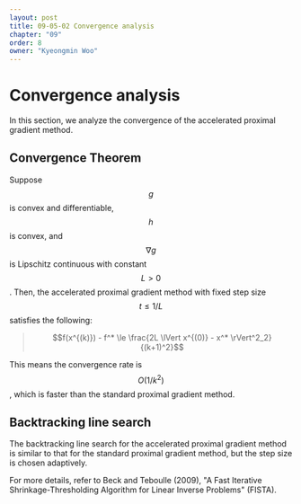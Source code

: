 ```yaml
---
layout: post
title: 09-05-02 Convergence analysis
chapter: "09"
order: 8
owner: "Kyeongmin Woo"
---
```


# Convergence analysis

In this section, we analyze the convergence of the accelerated proximal gradient method.

## Convergence Theorem
Suppose $$g$$ is convex and differentiable, $$h$$ is convex, and $$\nabla g$$ is Lipschitz continuous with constant $$L > 0$$. Then, the accelerated proximal gradient method with fixed step size $$t \le 1/L$$ satisfies the following:

> $$f(x^{(k)}) - f^* \le \frac{2L \lVert x^{(0)} - x^* \rVert^2_2}{(k+1)^2}$$

This means the convergence rate is $$O(1/k^2)$$, which is faster than the standard proximal gradient method.

## Backtracking line search
The backtracking line search for the accelerated proximal gradient method is similar to that for the standard proximal gradient method, but the step size is chosen adaptively.

For more details, refer to Beck and Teboulle (2009), "A Fast Iterative Shrinkage-Thresholding Algorithm for Linear Inverse Problems" (FISTA).

